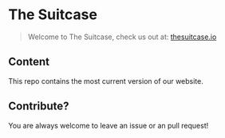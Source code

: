 # The Suitcase
> Welcome to The Suitcase, check us out at: [thesuitcase.io](http://www.thesuitcase.io)

## Content
This repo contains the most current version of our website.

## Contribute?
You are always welcome to leave an issue or an pull request!
